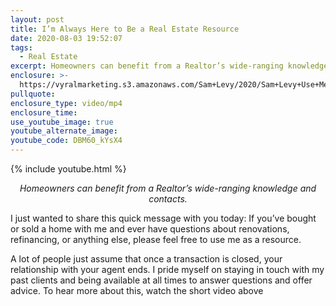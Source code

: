 ```yaml
---
layout: post
title: I’m Always Here to Be a Real Estate Resource
date: 2020-08-03 19:52:07
tags:
  - Real Estate
excerpt: Homeowners can benefit from a Realtor’s wide-ranging knowledge and contacts.
enclosure: >-
  https://vyralmarketing.s3.amazonaws.com/Sam+Levy/2020/Sam+Levy+Use+Me+as+a+Resource+2.mp4
pullquote:
enclosure_type: video/mp4
enclosure_time:
use_youtube_image: true
youtube_alternate_image:
youtube_code: DBM60_kYsX4
---
```


{% include youtube.html %}

<p style="text-align: center;"><em>Homeowners can benefit from a Realtor’s wide-ranging knowledge and contacts.</em></p>

I just wanted to share this quick message with you today: If you’ve bought or sold a home with me and ever have questions about renovations, refinancing, or anything else, please feel free to use me as a resource.

A lot of people just assume that once a transaction is closed, your relationship with your agent ends. I pride myself on staying in touch with my past clients and being available at all times to answer questions and offer advice. To hear more about this, watch the short video above